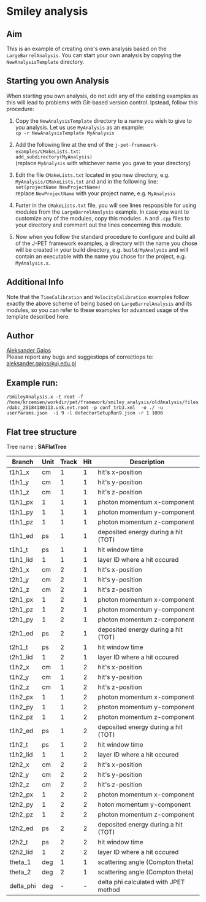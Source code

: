 # Smiley analysis 

## Aim
This is an example of creating one's own analysis based on the `LargeBarrelAnalysis`. You can start your own analysis by copying the `NewAnalysisTemplate` directory.

## Starting you own Analysis
When starting you own analysis, do not edit any of the existing examples as this will lead to problems with Git-based version control. Ipstead, follow this procedure:

 1. Copy the `NewAnalysisTemplate` directory to a name you wish to give to you analysis. Let us use `MyAnalysis` as an example:  
    `cp -r NewAnalysisTemplate MyAnalysis`

 2. Add the following line at the end of the `j-pet-framework-examples/CMakeLists.txt`:  
    `add_subdirectory(MyAnalysis)`  
    (replace `MyAnalysis` with whichever name you gave to your directory)

 3. Edit the file `CMakeLists.txt` located in you new directory, e.g. `MyAnalysis/CMakeLists.txt` and and in the following line:  
    `set(projectName NewProjectName)`  
    replace `NewProjectName` with your project name, e.g. `MyAnalysis`

 4. Furter in the `CMakeLists.txt` file, you will see lines respopsible for using modules from the `LargeBarrelAnalysis` example. In case you want to customize any of the modules, copy this modules `.h` and `.cpp` files to your directory and comment out the lines concerning this module.

 5. Now when you follow the standard procedure to configure and build all of the J-PET framework examples, a directory with the name you chose will be created in your build directory, e.g. `build/MyAnalysis` and will contain an executable with the name you chose for the project, e.g. `MyAnalysis.x`.

## Additional Info
Note that the `TimeCalibration` and `VelocityCalibration` examples follow exactly the above scheme of being based on `LargeBarrelAnalysis` and its modules, so you can refer to these examples for advanced usage of the template described here.

## Author
[Aleksander Gajos](https://github.com/alekgajos)  
Please report any bugs and suggestiops of correctiops to: [aleksander.gajos@uj.edu.pl](aleksander.gajos@uj.edu.pl)

## Example run:

`/SmileyAnalysis.x -t root -f /home/krzemien/workdir/pet/framework/smiley_analysis/oldAnalysis/files/dabc_20184180113.unk.evt.root -p conf_trb3.xml  -o ./ -u userParams.json  -i 9 -l detectorSetupRun9.json -r 1 1000 ` 

## Flat tree structure

Tree name : **SAFlatTree**

| Branch       | Unit | Track | Hit |Description |
| ---          | ---  | ---   | --- | ---        |
| t1h1_x       | cm   | 1     | 1   | hit's x-position |
| t1h1_y       | cm   | 1     | 1   | hit's y-position |
| t1h1_z       | cm   | 1     | 1   | hit's z-position |
| t1h1_px      | 1    | 1     | 1   | photon momentum x-component |
| t1h1_py      | 1    | 1     | 1   | photon momentum y-component |
| t1h1_pz      | 1    | 1     | 1   | photon momentum z-component |
| t1h1_ed      | ps   | 1     | 1   | deposited energy during a hit (TOT) |
| t1h1_t       | ps   | 1     | 1   | hit window time |
| t1h1_lid     | 1    | 1     | 1   | layer ID where a hit occured |
| t2h1_x       | cm   | 2     | 1   | hit's x-position |
| t2h1_y       | cm   | 2     | 1   | hit's y-position |
| t2h1_z       | cm   | 2     | 1   | hit's z-position |
| t2h1_px      | 1    | 2     | 1   | photon momentum x-component |
| t2h1_pz      | 1    | 2     | 1   | photon momentum y-component |
| t2h1_py      | 1    | 2     | 1   | photon momentum z-component |
| t2h1_ed      | ps   | 2     | 1   | deposited energy during a hit (TOT) |
| t2h1_t       | ps   | 2     | 1   | hit window time |
| t2h1_lid     | 1    | 2     | 1   | layer ID where a hit occured |
| t1h2_x       | cm   | 1     | 2   | hit's x-position |
| t1h2_y       | cm   | 1     | 2   | hit's y-position |
| t1h2_z       | cm   | 1     | 2   | hit's z-position |
| t1h2_px      | 1    | 1     | 2   | photon momentum x-component |
| t1h2_py      | 1    | 1     | 2   | photon momentum y-component |
| t1h2_pz      | 1    | 1     | 2   | photon momentum z-component |
| t1h2_ed      | ps   | 1     | 2   | deposited energy during a hit (TOT) |
| t1h2_t       | ps   | 1     | 2   | hit window time |
| t1h2_lid     | 1    | 1     | 2   | layer ID where a hit occured |
| t2h2_x       | cm   | 2     | 2   | hit's x-position |
| t2h2_y       | cm   | 2     | 2   | hit's y-position |
| t2h2_z       | cm   | 2     | 2   | hit's z-position |
| t2h2_px      | 1    | 2     | 2   | photon momentum x-component |
| t2h2_py      | 1    | 2     | 2   | hoton momentum y-component |
| t2h2_pz      | 1    | 2     | 2   | photon momentum z-component |
| t2h2_ed      | ps   | 2     | 2   | deposited energy during a hit (TOT) |
| t2h2_t       | ps   | 2     | 2   | hit window time |
| t2h2_lid     | 1    | 2     | 2   | layer ID where a hit occured |
| theta_1      | deg  | 1     | 1   | scattering angle (Compton theta) |
| theta_2      | deg  | 2     | 1   | scattering angle (Compton theta) |
| delta_phi    | deg  | -     | -   | delta phi calculated with JPET method |